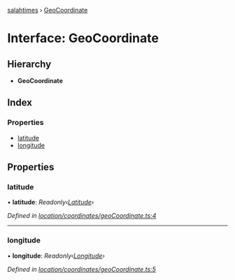 [salahtimes](../README.md) › [GeoCoordinate](geocoordinate.md)

# Interface: GeoCoordinate

## Hierarchy

* **GeoCoordinate**

## Index

### Properties

* [latitude](geocoordinate.md#latitude)
* [longitude](geocoordinate.md#longitude)

## Properties

###  latitude

• **latitude**: *Readonly‹[Latitude](../README.md#latitude)›*

*Defined in [location/coordinates/geoCoordinate.ts:4](https://github.com/doniseferi/salahtimes/blob/845eb45/src/location/coordinates/geoCoordinate.ts#L4)*

___

###  longitude

• **longitude**: *Readonly‹[Longitude](../README.md#longitude)›*

*Defined in [location/coordinates/geoCoordinate.ts:5](https://github.com/doniseferi/salahtimes/blob/845eb45/src/location/coordinates/geoCoordinate.ts#L5)*
